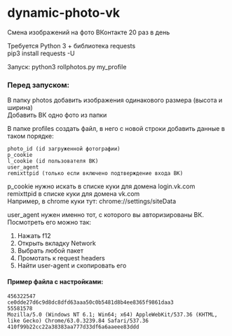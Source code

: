 # dynamic-photo-vk
Смена изображений на фото ВКонтакте 20 раз в день

Требуется Python 3 + библиотека requests  
pip3 install requests -U

Запуск: python3 rollphotos.py my_profile

### Перед запуском:

В папку photos добавить изображения одинакового размера (высота и ширина)  
Добавить ВК одно фото из папки

В папке profiles создать файл, в него с новой строки добавить данные в таком порядке:
```
photo_id (id загруженной фотографии)
p_cookie
l_cookie (id пользователя ВК)
user_agent
remixttpid (только если включено подтверждение входа ВК)
```
p_cookie нужно искать в списке куки для домена login.vk.com  
remixttpid в списке куки для домена vk.com  
Например, в chrome куки тут: chrome://settings/siteData  

user_agent нужен именно тот, с которого вы авторизированы ВК.  
Посмотреть его можно так:  
1) Нажать f12  
2) Открыть вкладку Network  
3) Выбрать любой пакет  
4) Промотать к request headers  
5) Найти user-agent и скопировать его  

#### Пример файла с настройками:
```
456322547
ce0dde27d6c9d8dc8dfd63aaa50c0b5481d8b4ee8365f9861daa3
55581578
Mozilla/5.0 (Windows NT 6.1; Win64; x64) AppleWebKit/537.36 (KHTML, like Gecko) Chrome/63.0.3239.84 Safari/537.36
410f99b22cc22a38383aa777d33df6a6aaeee83ddd
```
